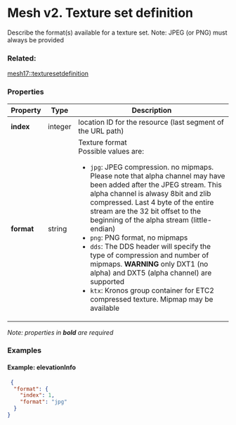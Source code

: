 # Mesh v2. Texture set definition

Describe the format(s) available for a texture set. Note: JPEG (or PNG) must always be provided

### Related:

[mesh17::texturesetdefinition](texturesetdefinition.md)
### Properties

| Property | Type | Description |
| --- | --- | --- |
| **index** | integer | location ID for the resource (last segment of the URL path) |
| **format** | string | Texture format<div>Possible values are:<ul><li>`jpg`: JPEG compression. no mipmaps. Please note that alpha channel may have been added after the JPEG stream. This alpha channel is alwasy 8bit and zlib compressed. Last 4 byte of the entire stream are the 32 bit offset to the beginning of the alpha stream (little-endian)</li><li>`png`: PNG format, no mipmaps</li><li>`dds`: The DDS header will specify the type of compression and number of mipmaps. **WARNING** only DXT1 (no alpha) and DXT5 (alpha channel) are supported</li><li>`ktx`: Kronos group container for ETC2 compressed texture. Mipmap may be available</li></ul></div> |

*Note: properties in **bold** are required*

### Examples 

#### Example: elevationInfo 

```json
 {
  "format": {
    "index": 1,
    "format": "jpg"
  }
} 
```

